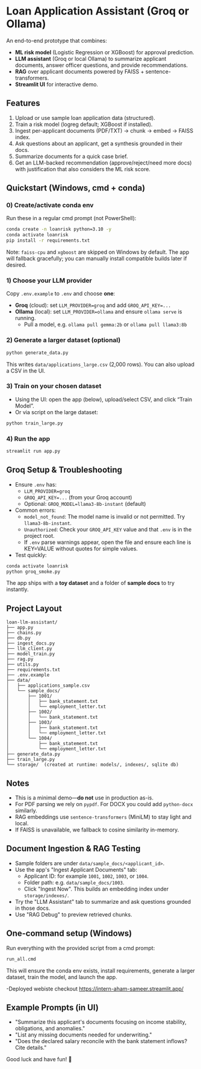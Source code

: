 # Loan Application Assistant (Groq or Ollama)

An end-to-end prototype that combines:
- **ML risk model** (Logistic Regression or XGBoost) for approval prediction.
- **LLM assistant** (Groq or local Ollama) to summarize applicant documents, answer officer questions, and provide recommendations.
- **RAG** over applicant documents powered by FAISS + sentence-transformers.
- **Streamlit UI** for interactive demo.

## Features
1. Upload or use sample loan application data (structured).
2. Train a risk model (logreg default; XGBoost if installed).
3. Ingest per-applicant documents (PDF/TXT) → chunk → embed → FAISS index.
4. Ask questions about an applicant, get a synthesis grounded in their docs.
5. Summarize documents for a quick case brief.
6. Get an LLM-backed recommendation (approve/reject/need more docs) with justification that also considers the ML risk score.

## Quickstart (Windows, cmd + conda)

### 0) Create/activate conda env
Run these in a regular cmd prompt (not PowerShell):
```bat
conda create -n loanrisk python=3.10 -y
conda activate loanrisk
pip install -r requirements.txt
```

Note: `faiss-cpu` and `xgboost` are skipped on Windows by default. The app will fallback gracefully; you can manually install compatible builds later if desired.

### 1) Choose your LLM provider
Copy `.env.example` to `.env` and choose **one**:

- **Groq** (cloud): set `LLM_PROVIDER=groq` and add `GROQ_API_KEY=...`
- **Ollama** (local): set `LLM_PROVIDER=ollama` and ensure `ollama serve` is running.
  - Pull a model, e.g. `ollama pull gemma:2b` or `ollama pull llama3:8b`

### 2) Generate a larger dataset (optional)
```bat
python generate_data.py
```
This writes `data/applications_large.csv` (2,000 rows). You can also upload a CSV in the UI.

### 3) Train on your chosen dataset
- Using the UI: open the app (below), upload/select CSV, and click “Train Model”.
- Or via script on the large dataset:
```bat
python train_large.py
```

### 4) Run the app
```bat
streamlit run app.py
```

## Groq Setup & Troubleshooting
- Ensure `.env` has:
  - `LLM_PROVIDER=groq`
  - `GROQ_API_KEY=...` (from your Groq account)
  - Optional: `GROQ_MODEL=llama3-8b-instant` (default)
- Common errors:
  - `model_not_found`: The model name is invalid or not permitted. Try `llama3-8b-instant`.
  - `Unauthorized`: Check your `GROQ_API_KEY` value and that `.env` is in the project root.
  - If `.env` parse warnings appear, open the file and ensure each line is KEY=VALUE without quotes for simple values.
- Test quickly:
```bat
conda activate loanrisk
python groq_smoke.py
```

The app ships with a **toy dataset** and a folder of **sample docs** to try instantly.

## Project Layout
```
loan-llm-assistant/
├── app.py
├── chains.py
├── db.py
├── ingest_docs.py
├── llm_client.py
├── model_train.py
├── rag.py
├── utils.py
├── requirements.txt
├── .env.example
├── data/
│   ├── applications_sample.csv
│   └── sample_docs/
│       ├── 1001/
│       │   ├── bank_statement.txt
│       │   └── employment_letter.txt
│       ├── 1002/
│       │   └── bank_statement.txt
│       ├── 1003/
│       │   ├── bank_statement.txt
│       │   └── employment_letter.txt
│       └── 1004/
│           ├── bank_statement.txt
│           └── employment_letter.txt
├── generate_data.py
├── train_large.py
└── storage/  (created at runtime: models/, indexes/, sqlite db)
```

## Notes
- This is a minimal demo—**do not** use in production as-is.
- For PDF parsing we rely on `pypdf`. For DOCX you could add `python-docx` similarly.
- RAG embeddings use `sentence-transformers` (MiniLM) to stay light and local.
- If FAISS is unavailable, we fallback to cosine similarity in-memory.

## Document Ingestion & RAG Testing
- Sample folders are under `data/sample_docs/<applicant_id>`.
- Use the app's "Ingest Applicant Documents" tab:
  - Applicant ID: for example `1001`, `1002`, `1003`, or `1004`.
  - Folder path: e.g. `data/sample_docs/1003`.
  - Click "Ingest Now". This builds an embedding index under `storage/indexes/`.
- Try the "LLM Assistant" tab to summarize and ask questions grounded in those docs.
- Use "RAG Debug" to preview retrieved chunks.

## One-command setup (Windows)
Run everything with the provided script from a cmd prompt:
```bat
run_all.cmd
```
This will ensure the conda env exists, install requirements, generate a larger dataset, train the model, and launch the app.

-Deployed webiste checkout
https://intern-aham-sameer.streamlit.app/
## Example Prompts (in UI)
- "Summarize this applicant's documents focusing on income stability, obligations, and anomalies."
- "List any missing documents needed for underwriting."
- "Does the declared salary reconcile with the bank statement inflows? Cite details."

Good luck and have fun! 🚀
